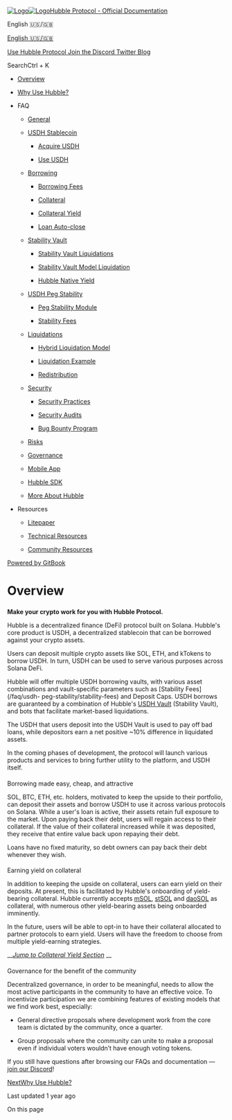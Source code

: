 [![Logo](https://docs.hubbleprotocol.io/~gitbook/image?url=https%3A%2F%2Fdocs.hubbleprotocol.io%2F%7Egitbook%2Ficon%3Fsize%3Dmedium%26theme%3Dlight&width=32&dpr=4&quality=100&sign=82cd43839736fe6228e864a666be2e35846d36ce9d352385b422c3fd1eb00a55)![Logo](https://docs.hubbleprotocol.io/~gitbook/image?url=https%3A%2F%2Fdocs.hubbleprotocol.io%2F%7Egitbook%2Ficon%3Fsize%3Dmedium%26theme%3Ddark&width=32&dpr=4&quality=100&sign=8a42da211c6f216dac48c9e892f592f86e37507e1cdf354abdbc3bda2439de0c)Hubble
Protocol - Official Documentation](/)

English 🇺🇸/🇬🇧

[English 🇺🇸/🇬🇧](https://docs.hubbleprotocol.io/)

[ Use Hubble
Protocol](https://app.hubbleprotocol.io/?utm_source=Docs&utm_medium=Website&utm_campaign=Documentation_Recurring)[
Join the Discord](https://discord.gg/7vv3WM8TQn)[
Twitter](https://twitter.com/hubbleprotocol)[
Blog](https://blog.hubbleprotocol.io/?utm_source=Docs&utm_medium=Website&utm_campaign=Documentation_Recurring)

SearchCtrl \+ K

  * [Overview](/)

  * [Why Use Hubble?](/why-use-hubble)

  * FAQ

    * [General](/faq/general)

    * [USDH Stablecoin](/faq/usdh-stablecoin)

      * [Acquire USDH](/faq/usdh-stablecoin/acquire-usdh)

      * [Use USDH](/faq/usdh-stablecoin/use-usdh)

    * [Borrowing](/faq/borrowing)

      * [Borrowing Fees](/faq/borrowing/borrowing-fees)

      * [Collateral](/faq/borrowing/collateral)

      * [Collateral Yield](/faq/borrowing/collateral-yield)

      * [Loan Auto-close](/faq/borrowing/loan-auto-close)

    * [Stability Vault](/faq/usdh-vault)

      * [Stability Vault Liquidations](/faq/usdh-vault/stability-vault-liquidations)

      * [Stability Vault Model Liquidation](/faq/usdh-vault/usdh-vault-model-liquidation)

      * [Hubble Native Yield](/faq/usdh-vault/hubble-native-yield)

    * [USDH Peg Stability](/faq/usdh-peg-stability)

      * [Peg Stability Module](/faq/usdh-peg-stability/peg-stability-module)

      * [Stability Fees](/faq/usdh-peg-stability/stability-fees)

    * [Liquidations](/faq/liquidations)

      * [Hybrid Liquidation Model](/faq/liquidations/hybrid-liquidation-model)

      * [Liquidation Example](/faq/liquidations/liquidation-example)

      * [Redistribution](/faq/liquidations/redistribution)

    * [Security](/faq/security)

      * [Security Practices](/faq/security/security-practices)

      * [Security Audits](/faq/security/security-audits)

      * [Bug Bounty Program](/faq/security/bug-bounty-program)

    * [Risks](/faq/risks)

    * [Governance](/faq/governance)

    * [Mobile App](/faq/mobile-app)

    * [Hubble SDK](/faq/hubble-sdk)

    * [More About Hubble](/faq/more-about-hubble)

  * Resources

    * [Litepaper](/resources/litepaper)

    * [Technical Resources](/resources/technical-resources)

    * [Community Resources](/resources/community-resources)

[Powered by
GitBook](https://www.gitbook.com/?utm_source=content&utm_medium=trademark&utm_campaign=yIf1jDNBmx2V2K9HSZqb)

# Overview

###

**Make your crypto work for you with Hubble Protocol.**

Hubble is a decentralized finance (DeFi) protocol built on Solana. Hubble's
core product is USDH, a decentralized stablecoin that can be borrowed against
your crypto assets.

Users can deposit multiple crypto assets like SOL, ETH, and kTokens to borrow
USDH. In turn, USDH can be used to serve various purposes across Solana DeFi.

Hubble will offer multiple USDH borrowing vaults, with various asset
combinations and vault-specific parameters such as [Stability Fees](/faq/usdh-
peg-stability/stability-fees) and Deposit Caps. USDH borrows are guaranteed by
a combination of Hubble's [USDH Vault](/faq/usdh-vault) (Stability Vault), and
bots that facilitate market-based liquidations.

The USDH that users deposit into the USDH Vault is used to pay off bad loans,
while depositors earn a net positive ~10% difference in liquidated assets.

In the coming phases of development, the protocol will launch various products
and services to bring further utility to the platform, and USDH itself.

####

Borrowing made easy, cheap, and attractive

SOL, BTC, ETH, etc. holders, motivated to keep the upside to their portfolio,
can deposit their assets and borrow USDH to use it across various protocols on
Solana. While a user's loan is active, their assets retain full exposure to
the market. Upon paying back their debt, users will regain access to their
collateral. If the value of their collateral increased while it was deposited,
they receive that entire value back upon repaying their debt.

Loans have no fixed maturity, so debt owners can pay back their debt whenever
they wish.

####

Earning yield on collateral

In addition to keeping the upside on collateral, users can earn yield on their
deposits. At present, this is facilitated by Hubble's onboarding of yield-
bearing collateral. Hubble currently accepts
[mSOL](https://marinade.finance/app/staking/),
[stSOL](https://solana.lido.fi/) and [daoSOL](https://daopool.monkedao.io/) as
collateral, with numerous other yield-bearing assets being onboarded
imminently.

In the future, users will be able to opt-in to have their collateral allocated
to partner protocols to earn yield. Users will have the freedom to choose from
multiple yield-earning strategies.

__[_Jump to Collateral Yield Section_](/faq/borrowing/collateral-yield) __

####

Governance for the benefit of the community

Decentralized governance, in order to be meaningful, needs to allow the most
active participants in the community to have an effective voice. To
incentivize participation we are combining features of existing models that we
find work best, especially:

  * General directive proposals where development work from the core team is dictated by the community, once a quarter.

  * Group proposals where the community can unite to make a proposal even if individual voters wouldn’t have enough voting tokens.

If you still have questions after browsing our FAQs and documentation — [join
our Discord](https://discord.gg/C4jzzFfVRZ)!

[NextWhy Use Hubble?](/why-use-hubble)

Last updated 1 year ago

On this page

